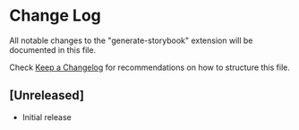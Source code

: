 # Change Log

All notable changes to the "generate-storybook" extension will be documented in this file.

Check [Keep a Changelog](http://keepachangelog.com/) for recommendations on how to structure this file.

## [Unreleased]

- Initial release